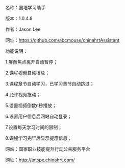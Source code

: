 名称：国培学习助手

版本：1.0.4.8

作者：Jason Lee

网址：https://github.com/abcmouse/chinahrtAssistant

功能说明：

  1.屏蔽焦点离开自动暂停；

  2.课程视频自动播放；

  3.课程章节自动学习，已学习章节自动跳过；

  4.允许视频拖动；

  5.设置视频倒数n秒播放；

  6.设置用户信息后网站自动登录；

  7.设置每天学习时间的限制；

  8.课程学习完毕后显示提示信息；

  网站：国家职业技能提升行动公共服务平台

  网址：http://jntspx.chinahrt.com/
